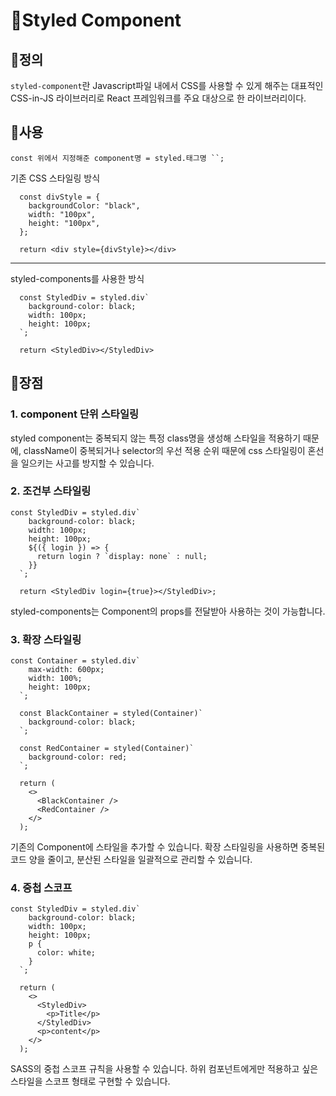 # 💅Styled Component

## 💅정의
`styled-component`란 Javascript파일 내에서 CSS를 사용할 수 있게 해주는 대표적인 CSS-in-JS 라이브러리로 React 프레임워크를 주요 대상으로 한 라이브러리이다.

## 💅사용
`const 위에서 지정해준 component명 = styled.태그명 ``;`

기존 CSS 스타일링 방식
``` JSX
  const divStyle = {
    backgroundColor: "black",
    width: "100px",
    height: "100px",
  };

  return <div style={divStyle}></div>
```

--- 

styled-components를 사용한 방식
``` JSX
  const StyledDiv = styled.div`
    background-color: black;
    width: 100px;
    height: 100px;
  `;

  return <StyledDiv></StyledDiv>
```

## 💅장점
### 1. component 단위 스타일링
styled component는 중복되지 않는 특정 class명을 생성해 스타일을 적용하기 때문에, className이 중복되거나 selector의 우선 적용 순위 때문에 css 스타일링이 혼선을 일으키는 사고를 방지할 수 있습니다.

### 2. 조건부 스타일링

```JSX
const StyledDiv = styled.div`
    background-color: black;
    width: 100px;
    height: 100px;
    ${({ login }) => {
      return login ? `display: none` : null;
    }}
  `;

  return <StyledDiv login={true}></StyledDiv>;
  ```
styled-components는 Component의 props를 전달받아 사용하는 것이 가능합니다.

### 3. 확장 스타일링

```JSX
const Container = styled.div`
    max-width: 600px;
    width: 100%;
    height: 100px;
  `;

  const BlackContainer = styled(Container)`
    background-color: black;
  `;

  const RedContainer = styled(Container)`
    background-color: red;
  `;

  return (
    <>
      <BlackContainer />
      <RedContainer />
    </>
  );
  ```

기존의 Component에 스타일을 추가할 수 있습니다. 확장 스타일링을 사용하면 중복된 코드 양을 줄이고, 분산된 스타일을 일괄적으로 관리할 수 있습니다.

### 4. 중첩 스코프

```JSX
const StyledDiv = styled.div`
    background-color: black;
    width: 100px;
    height: 100px;
    p {
      color: white;
    }
  `;

  return (
    <>
      <StyledDiv>
        <p>Title</p>
      </StyledDiv>
      <p>content</p>
    </>
  );
  ```
SASS의 중첩 스코프 규칙을 사용할 수 있습니다. 하위 컴포넌트에게만 적용하고 싶은 스타일을 스코프 형태로 구현할 수 있습니다.